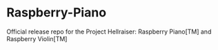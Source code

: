 # Raspberry-Piano
Official release repo for the Project Hellraiser: Raspberry Piano[TM] and Raspberry Violin[TM]
